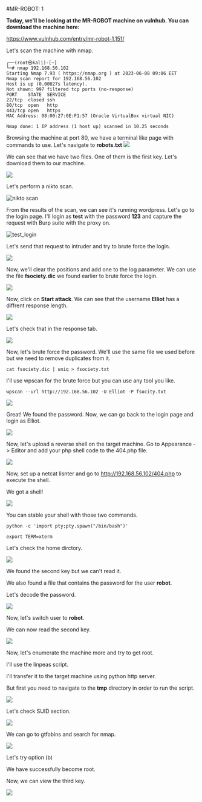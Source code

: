 #MR-ROBOT: 1

**Today, we'll be looking at the MR-ROBOT machine on vulnhub.
You can download the machine here:**

<https://www.vulnhub.com/entry/mr-robot-1,151/>

Let's scan the machine with nmap.
```
┌──(root㉿kali)-[~]
└─# nmap 192.168.56.102
Starting Nmap 7.93 ( https://nmap.org ) at 2023-06-08 09:06 EET
Nmap scan report for 192.168.56.102
Host is up (0.00027s latency).
Not shown: 997 filtered tcp ports (no-response)
PORT    STATE  SERVICE
22/tcp  closed ssh
80/tcp  open   http
443/tcp open   https
MAC Address: 08:00:27:0E:F1:57 (Oracle VirtualBox virtual NIC)

Nmap done: 1 IP address (1 host up) scanned in 10.25 seconds
```
Browsing the machine at port 80, we have a terminal like page with commands to use.
Let's navigate to **robots.txt**
![](https://raw.githubusercontent.com/user3016/vulnhub-writepus/main/mrRobot/pics/pic1.png)

We can see that we have two files.
One of them is the first key.
Let's download them to our machine.

![](https://raw.githubusercontent.com/user3016/vulnhub-writepus/main/mrRobot/pics/pic2.png)

Let's perform a nikto scan.

![nikto scan](https://raw.githubusercontent.com/user3016/vulnhub-writepus/main/mrRobot/pics/pic3.png)

From the results of the scan, we can see it's running wordpress.
Let's go to the login page.
I'll login as **test** with the password **123** and capture the request with Burp suite with the proxy on.

![test_login](https://raw.githubusercontent.com/user3016/vulnhub-writepus/main/mrRobot/pics/pic4.png)

Let's send that request to intruder and try to brute force the login.

![](https://raw.githubusercontent.com/user3016/vulnhub-writepus/main/mrRobot/pics/pic5.png)

Now, we'll clear the positions and add one to the log parameter.
We can use the file **fsociety.dic** we found earlier to brute force the login.

![](https://raw.githubusercontent.com/user3016/vulnhub-writepus/main/mrRobot/pics/pic6.png)

Now, click on **Start attack**.
We can see that the username **Elliot** has a diffrent response length.

![](https://raw.githubusercontent.com/user3016/vulnhub-writepus/main/mrRobot/pics/pic7.png)

Let's check that in the response tab.

![](https://raw.githubusercontent.com/user3016/vulnhub-writepus/main/mrRobot/pics/pic8.png)

Now, let's brute force the password.
We'll use the same file we used before but we need to remove duplicates from it.

```cat fsociety.dic | uniq > fsociety.txt```

I'll use wpscan for the brute force but you can use any tool you like.

```wpscan --url http://192.168.56.102 -U Elliot -P fsocity.txt```

![](https://raw.githubusercontent.com/user3016/vulnhub-writepus/main/mrRobot/pics/pic9.png)

Great! We found the password.
Now, we can go back to the login page and login as Elliot.

![](https://raw.githubusercontent.com/user3016/vulnhub-writepus/main/mrRobot/pics/pic10.png)

Now, let's upload a reverse shell on the target machine.
Go to Appearance -> Editor and add your php shell code to the 404.php file.

![](https://raw.githubusercontent.com/user3016/vulnhub-writepus/main/mrRobot/pics/pic11.png)

Now, set up a netcat lisnter and go to http://192.168.56.102/404.php to execute the shell.

We got a shell!

![](https://raw.githubusercontent.com/user3016/vulnhub-writepus/main/mrRobot/pics/pic12.png)

You can stable your shell with those two commands.

```python -c 'import pty;pty.spawn("/bin/bash")'```

```export TERM=xterm```

Let's check the home dirctory.

![](https://raw.githubusercontent.com/user3016/vulnhub-writepus/main/mrRobot/pics/pic13.png)

We found the second key but we can't read it.

We also found a file that contains the password for the user **robot**.

Let's decode the password.

![](https://raw.githubusercontent.com/user3016/vulnhub-writepus/main/mrRobot/pics/pic14.png)

Now, let's switch user to **robot**.

We can now read the second key.

![](https://raw.githubusercontent.com/user3016/vulnhub-writepus/main/mrRobot/pics/pic15.png)

Now, let's enumerate the machine more and try to get root.

I'll use the linpeas script.

I'll transfer it to the target machine using python http server.

But first you need to navigate to the **tmp** directory in order to run the script.

![](https://raw.githubusercontent.com/user3016/vulnhub-writepus/main/mrRobot/pics/pic16.png)

Let's check SUID section.

![](https://raw.githubusercontent.com/user3016/vulnhub-writepus/main/mrRobot/pics/pic17.png)

We can go to gtfobins and search for nmap.

![](https://raw.githubusercontent.com/user3016/vulnhub-writepus/main/mrRobot/pics/pic18.png)

Let's try option (b)

We have successfully become root.

Now, we can view the third key.

![](https://raw.githubusercontent.com/user3016/vulnhub-writepus/main/mrRobot/pics/pic19.png)
